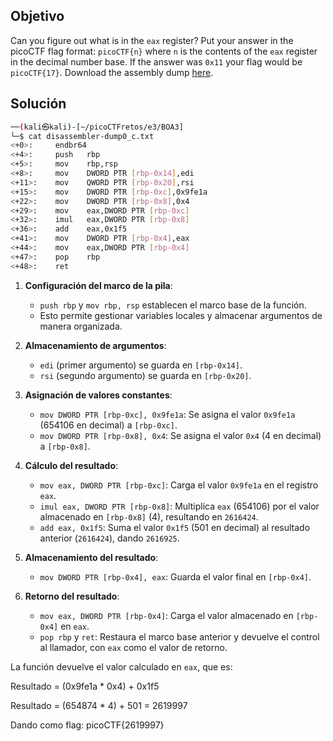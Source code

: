 ## Objetivo
Can you figure out what is in the `eax` register? Put your answer in the picoCTF flag format: `picoCTF{n}` where `n` is the contents of the `eax` register in the decimal number base. If the answer was `0x11` your flag would be `picoCTF{17}`. Download the assembly dump [here](https://artifacts.picoctf.net/c/530/disassembler-dump0_c.txt).

## Solución
```bash
──(kali㉿kali)-[~/picoCTFretos/e3/BOA3]
└─$ cat disassembler-dump0_c.txt 
<+0>:     endbr64 
<+4>:     push   rbp
<+5>:     mov    rbp,rsp
<+8>:     mov    DWORD PTR [rbp-0x14],edi
<+11>:    mov    QWORD PTR [rbp-0x20],rsi
<+15>:    mov    DWORD PTR [rbp-0xc],0x9fe1a
<+22>:    mov    DWORD PTR [rbp-0x8],0x4
<+29>:    mov    eax,DWORD PTR [rbp-0xc]
<+32>:    imul   eax,DWORD PTR [rbp-0x8]
<+36>:    add    eax,0x1f5
<+41>:    mov    DWORD PTR [rbp-0x4],eax
<+44>:    mov    eax,DWORD PTR [rbp-0x4]
<+47>:    pop    rbp
<+48>:    ret

```
1. **Configuración del marco de la pila**:
    
    - `push rbp` y `mov rbp, rsp` establecen el marco base de la función.
    - Esto permite gestionar variables locales y almacenar argumentos de manera organizada.
2. **Almacenamiento de argumentos**:
    
    - `edi` (primer argumento) se guarda en `[rbp-0x14]`.
    - `rsi` (segundo argumento) se guarda en `[rbp-0x20]`.
3. **Asignación de valores constantes**:
    
    - `mov DWORD PTR [rbp-0xc], 0x9fe1a`: Se asigna el valor `0x9fe1a` (654106 en decimal) a `[rbp-0xc]`.
    - `mov DWORD PTR [rbp-0x8], 0x4`: Se asigna el valor `0x4` (4 en decimal) a `[rbp-0x8]`.
4. **Cálculo del resultado**:
    
    - `mov eax, DWORD PTR [rbp-0xc]`: Carga el valor `0x9fe1a` en el registro `eax`.
    - `imul eax, DWORD PTR [rbp-0x8]`: Multiplica `eax` (654106) por el valor almacenado en `[rbp-0x8]` (4), resultando en `2616424`.
    - `add eax, 0x1f5`: Suma el valor `0x1f5` (501 en decimal) al resultado anterior (`2616424`), dando `2616925`.
5. **Almacenamiento del resultado**:
    
    - `mov DWORD PTR [rbp-0x4], eax`: Guarda el valor final  en `[rbp-0x4]`.
6. **Retorno del resultado**:
    
    - `mov eax, DWORD PTR [rbp-0x4]`: Carga el valor almacenado en `[rbp-0x4]`  en `eax`.
    - `pop rbp` y `ret`: Restaura el marco base anterior y devuelve el control al llamador, con `eax` como el valor de retorno.


La función devuelve el valor calculado en `eax`, que es:

Resultado = (0x9fe1a * 0x4) + 0x1f5

Resultado = (654874 * 4) + 501 = 2619997

Dando como flag: picoCTF{2619997}
